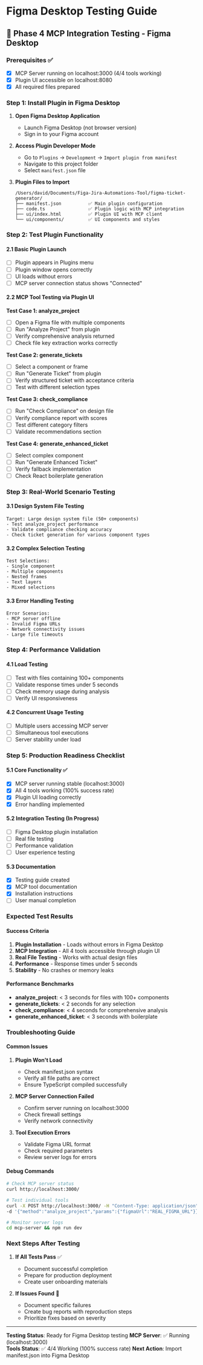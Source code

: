 # Figma Desktop Testing Guide 

## 🎯 Phase 4 MCP Integration Testing - Figma Desktop

### Prerequisites ✅
- [x] MCP Server running on localhost:3000 (4/4 tools working)
- [x] Plugin UI accessible on localhost:8080
- [x] All required files prepared

### Step 1: Install Plugin in Figma Desktop

1. **Open Figma Desktop Application**
   - Launch Figma Desktop (not browser version)
   - Sign in to your Figma account

2. **Access Plugin Developer Mode**
   - Go to `Plugins` → `Development` → `Import plugin from manifest`
   - Navigate to this project folder
   - Select `manifest.json` file

3. **Plugin Files to Import**
   ```
   /Users/david/Documents/Figa-Jira-Automations-Tool/figma-ticket-generator/
   ├── manifest.json          ✅ Main plugin configuration
   ├── code.ts                ✅ Plugin logic with MCP integration  
   ├── ui/index.html          ✅ Plugin UI with MCP client
   └── ui/components/         ✅ UI components and styles
   ```

### Step 2: Test Plugin Functionality

#### 2.1 Basic Plugin Launch
- [ ] Plugin appears in Plugins menu
- [ ] Plugin window opens correctly
- [ ] UI loads without errors
- [ ] MCP server connection status shows "Connected"

#### 2.2 MCP Tool Testing via Plugin UI

**Test Case 1: analyze_project**
- [ ] Open a Figma file with multiple components
- [ ] Run "Analyze Project" from plugin
- [ ] Verify comprehensive analysis returned
- [ ] Check file key extraction works correctly

**Test Case 2: generate_tickets**  
- [ ] Select a component or frame
- [ ] Run "Generate Ticket" from plugin
- [ ] Verify structured ticket with acceptance criteria
- [ ] Test with different selection types

**Test Case 3: check_compliance**
- [ ] Run "Check Compliance" on design file
- [ ] Verify compliance report with scores
- [ ] Test different category filters
- [ ] Validate recommendations section

**Test Case 4: generate_enhanced_ticket**
- [ ] Select complex component
- [ ] Run "Generate Enhanced Ticket" 
- [ ] Verify fallback implementation
- [ ] Check React boilerplate generation

### Step 3: Real-World Scenario Testing

#### 3.1 Design System File Testing
```
Target: Large design system file (50+ components)
- Test analyze_project performance
- Validate compliance checking accuracy
- Check ticket generation for various component types
```

#### 3.2 Complex Selection Testing  
```
Test Selections:
- Single component
- Multiple components
- Nested frames
- Text layers
- Mixed selections
```

#### 3.3 Error Handling Testing
```
Error Scenarios:
- MCP server offline
- Invalid Figma URLs
- Network connectivity issues
- Large file timeouts
```

### Step 4: Performance Validation

#### 4.1 Load Testing
- [ ] Test with files containing 100+ components
- [ ] Validate response times under 5 seconds
- [ ] Check memory usage during analysis
- [ ] Verify UI responsiveness

#### 4.2 Concurrent Usage Testing
- [ ] Multiple users accessing MCP server
- [ ] Simultaneous tool executions
- [ ] Server stability under load

### Step 5: Production Readiness Checklist

#### 5.1 Core Functionality ✅
- [x] MCP server running stable (localhost:3000)
- [x] All 4 tools working (100% success rate)
- [x] Plugin UI loading correctly
- [x] Error handling implemented

#### 5.2 Integration Testing (In Progress)
- [ ] Figma Desktop plugin installation
- [ ] Real file testing
- [ ] Performance validation
- [ ] User experience testing

#### 5.3 Documentation
- [x] Testing guide created
- [x] MCP tool documentation
- [x] Installation instructions
- [ ] User manual completion

### Expected Test Results

#### Success Criteria
1. **Plugin Installation** - Loads without errors in Figma Desktop
2. **MCP Integration** - All 4 tools accessible through plugin UI
3. **Real File Testing** - Works with actual design files
4. **Performance** - Response times under 5 seconds
5. **Stability** - No crashes or memory leaks

#### Performance Benchmarks
- **analyze_project**: < 3 seconds for files with 100+ components
- **generate_tickets**: < 2 seconds for any selection
- **check_compliance**: < 4 seconds for comprehensive analysis
- **generate_enhanced_ticket**: < 3 seconds with boilerplate

### Troubleshooting Guide

#### Common Issues
1. **Plugin Won't Load**
   - Check manifest.json syntax
   - Verify all file paths are correct
   - Ensure TypeScript compiled successfully

2. **MCP Server Connection Failed**
   - Confirm server running on localhost:3000
   - Check firewall settings
   - Verify network connectivity

3. **Tool Execution Errors**
   - Validate Figma URL format
   - Check required parameters
   - Review server logs for errors

#### Debug Commands
```bash
# Check MCP server status
curl http://localhost:3000/

# Test individual tools
curl -X POST http://localhost:3000/ -H "Content-Type: application/json" \
-d '{"method":"analyze_project","params":{"figmaUrl":"REAL_FIGMA_URL"}}'

# Monitor server logs
cd mcp-server && npm run dev
```

### Next Steps After Testing

1. **If All Tests Pass** ✅
   - Document successful completion
   - Prepare for production deployment
   - Create user onboarding materials

2. **If Issues Found** 🔧
   - Document specific failures
   - Create bug reports with reproduction steps
   - Prioritize fixes based on severity

---

**Testing Status**: Ready for Figma Desktop testing
**MCP Server**: ✅ Running (localhost:3000)  
**Tools Status**: ✅ 4/4 Working (100% success rate)
**Next Action**: Import manifest.json into Figma Desktop